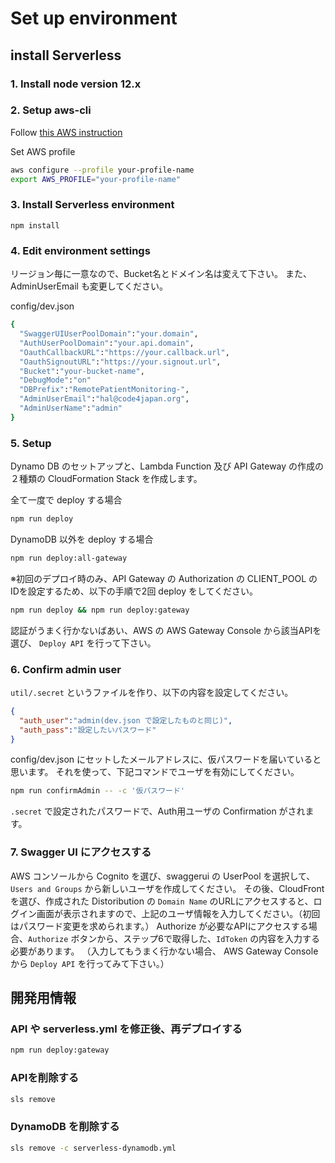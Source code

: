 # Set up environment

## install Serverless

### 1. Install node version 12.x

### 2. Setup aws-cli

Follow [this AWS instruction](https://docs.aws.amazon.com/ja_jp/cli/latest/userguide/install-cliv2.html)

Set AWS profile

```bash
aws configure --profile your-profile-name
export AWS_PROFILE="your-profile-name"
```

### 3. Install Serverless environment

`npm install`

### 4. Edit environment settings

リージョン毎に一意なので、Bucket名とドメイン名は変えて下さい。
また、AdminUserEmail も変更してください。

config/dev.json

```bash
{
  "SwaggerUIUserPoolDomain":"your.domain",
  "AuthUserPoolDomain":"your.api.domain",
  "OauthCallbackURL":"https://your.callback.url",
  "OauthSignoutURL":"https://your.signout.url",
  "Bucket":"your-bucket-name",
  "DebugMode":"on"
  "DBPrefix":"RemotePatientMonitoring-",
  "AdminUserEmail":"hal@code4japan.org",
  "AdminUserName":"admin"
}
```

### 5. Setup

Dynamo DB のセットアップと、Lambda Function 及び API Gateway の作成の２種類の CloudFormation Stack を作成します。

全て一度で deploy する場合

```bash
npm run deploy
```

DynamoDB 以外を deploy する場合

```bash
npm run deploy:all-gateway
```

※初回のデプロイ時のみ、API Gateway の Authorization の CLIENT_POOL のIDを設定するため、以下の手順で2回 deploy をしてください。

```bash
npm run deploy && npm run deploy:gateway
```

認証がうまく行かないばあい、AWS の AWS Gateway Console から該当APIを選び、 `Deploy API` を行って下さい。

### 6. Confirm admin user

`util/.secret` というファイルを作り、以下の内容を設定してください。

```json
{
  "auth_user":"admin(dev.json で設定したものと同じ)", 
  "auth_pass":"設定したいパスワード"
}
```

config/dev.json にセットしたメールアドレスに、仮パスワードを届いていると思います。
それを使って、下記コマンドでユーザを有効にしてください。

```bash
npm run confirmAdmin -- -c '仮パスワード' 
```

`.secret` で設定されたパスワードで、Auth用ユーザの Confirmation がされます。


### 7. Swagger UI にアクセスする

AWS コンソールから Cognito を選び、swaggerui の UserPool を選択して、`Users and Groups` から新しいユーザを作成してください。
その後、CloudFront を選び、作成された Distoribution の `Domain Name` のURLにアクセスすると、ログイン画面が表示されますので、上記のユーザ情報を入力してください。（初回はパスワード変更を求められます。）
Authorize が必要なAPIにアクセスする場合、`Authorize` ボタンから、ステップ6で取得した、`IdToken` の内容を入力する必要があります。
（入力してもうまく行かない場合、 AWS Gateway Console から `Deploy API` を行ってみて下さい。）
## 開発用情報

### API や serverless.yml を修正後、再デプロイする

```bash
npm run deploy:gateway
```

### APIを削除する

```bash
sls remove
```

### DynamoDB を削除する

```bash
sls remove -c serverless-dynamodb.yml
```
